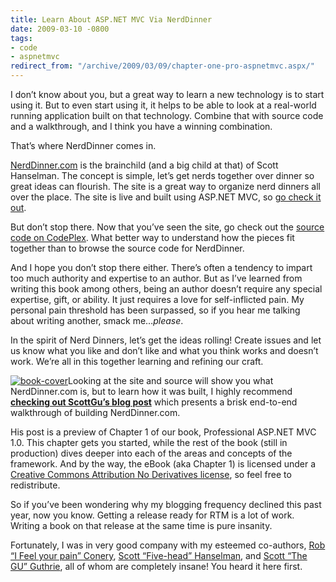 ```yaml
---
title: Learn About ASP.NET MVC Via NerdDinner
date: 2009-03-10 -0800
tags:
- code
- aspnetmvc
redirect_from: "/archive/2009/03/09/chapter-one-pro-aspnetmvc.aspx/"
---
```


I don’t know about you, but a great way to learn a new technology is to
start using it. But to even start using it, it helps to be able to look
at a real-world running application built on that technology. Combine
that with source code and a walkthrough, and I think you have a winning
combination.

That’s where NerdDinner comes in.

[NerdDinner.com](http://nerddinner.com/ "NerdDinner") is the brainchild
(and a big child at that) of Scott Hanselman. The concept is simple,
let’s get nerds together over dinner so great ideas can flourish. The
site is a great way to organize nerd dinners all over the place. The
site is live and built using ASP.NET MVC, so [go check it
out](http://nerddinner.com/ "NerdDinner").

But don’t stop there. Now that you’ve seen the site, go check out the
[source code on
CodePlex](http://nerddinner.codeplex.com/ "NerdDinner on CodePlex").
What better way to understand how the pieces fit together than to browse
the source code for NerdDinner.

And I hope you don’t stop there either. There’s often a tendency to
impart too much authority and expertise to an author. But as I’ve
learned from writing this book among others, being an author doesn’t
require any special expertise, gift, or ability. It just requires a love
for self-inflicted pain. My personal pain threshold has been surpassed,
so if you hear me talking about writing another, smack me…*please*.

In the spirit of Nerd Dinners, let’s get the ideas rolling! Create
issues and let us know what you like and don’t like and what you think
works and doesn’t work. We’re all in this together learning and refining
our craft.

[![book-cover](https://haacked.com/images/haacked_com/WindowsLiveWriter/ChapterOneOfProfessionalASP.NETMVC1.0_8287/book-cover_thumb.jpg "book-cover")](https://haacked.com/images/haacked_com/WindowsLiveWriter/ChapterOneOfProfessionalASP.NETMVC1.0_8287/book-cover_2.jpg)Looking
at the site and source will show you what NerdDinner.com is, but to
learn how it was built, I highly recommend [**checking out ScottGu’s
blog
post**](http://weblogs.asp.net/scottgu/archive/2009/03/10/free-asp-net-mvc-ebook-tutorial.aspx "Free ASP.NET MVC eBook Tutorial")
which presents a brisk end-to-end walkthrough of building
NerdDinner.com.

His post is a preview of Chapter 1 of our book, Professional ASP.NET MVC
1.0. This chapter gets you started, while the rest of the book (still in
production) dives deeper into each of the areas and concepts of the
framework. And by the way, the eBook (aka Chapter 1) is licensed under a
[Creative Commons Attribution No Derivatives
license](http://creativecommons.org/licenses/by-nd/3.0/ "Creative Commons License"),
so feel free to redistribute.

So if you’ve been wondering why my blogging frequency declined this past
year, now you know. Getting a release ready for RTM is a lot of work.
Writing a book on that release at the same time is pure insanity.

Fortunately, I was in very good company with my esteemed co-authors,
[Rob “I Feel your pain”
Conery](http://blog.wekeroad.com/blog/nerddinner-and-a-free-book/ "Rob Conery's Blog"),
[Scott “Five-head”
Hanselman](http://www.hanselman.com/blog/FreeASPNETMVCEBookNerdDinnercomWalkthrough.aspx "Scott Hanselman's Blog"),
and [Scott “The GU”
Guthrie](http://weblogs.asp.net/scottgu/ "Scott Guthrie"), all of whom
are completely insane! You heard it here first.

